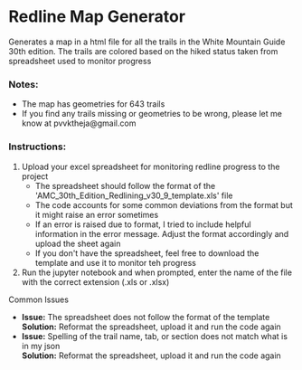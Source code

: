<html>
    <h1>Redline Map Generator</h1>
      <p>Generates a map in a html file for all the trails in the White Mountain Guide 30th edition. The trails are colored based on the hiked status taken from spreadsheet used to monitor progress</p>

  <h3>Notes:</h3>
    <ul>
      <li>The map has geometries for 643 trails</li>
      <li>If you find any trails missing or geometries to be wrong, please let me know at pvvktheja@gmail.com</li>
    </ul>

  <h3>Instructions:</h3>
    <ol>
      <li>
          Upload your excel spreadsheet for monitoring redline progress to the project
          <ul>
              <li>The spreadsheet should follow the format of the 'AMC_30th_Edition_Redlining_v30_9_template.xls' file</li>
              <li>The code accounts for some common deviations from the format but it might raise an error sometimes</li>
              <li>If an error is raised due to format, I tried to include helpful information in the error message. Adjust the format accordingly and upload the sheet again</li>
              <li>If you don't have the spreadsheet, feel free to download the template and use it to monitor teh progress</li>
          </ul>
      </li>
      <li>Run the jupyter notebook and when prompted, enter the name of the file with the correct extension (.xls or .xlsx)</li>
    </ol>

  <h23>Common Issues</h3>
    <ul>
      <li>
        <b>Issue:</b> The spreadsheet does not follow the format of the template<br>
        <b>Solution:</b> Reformat the spreadsheet, upload it and run the code again
      </li>
      <li>
        <b>Issue:</b> Spelling of the trail name, tab, or section does not match what is in my json<br>
        <b>Solution:</b> Reformat the spreadsheet, upload it and run the code again
      </li>  
    </ul>
</html>
